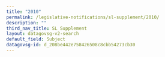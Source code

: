 ```yaml
---
title: "2010"
permalink: /legislative-notifications/sl-supplement/2010/
description: ""
third_nav_title: SL Supplement
layout: datagovsg-v2-search
default_field: Subject
datagovsg-id: d_208be442e758426508c8cbb54273cb30
---
```

